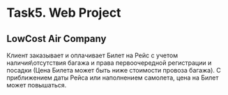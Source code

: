 Task5. Web Project
==============
LowCost Air Company
-----------------
Клиент заказывает и оплачивает Билет на Рейс с учетом наличия\отсутствия багажа и права первоочередной регистрации и посадки
(Цена Билета может быть ниже стоимости провоза багажа).
С приближением даты Рейса или наполнением самолета, цена на Билет может повышаться.

